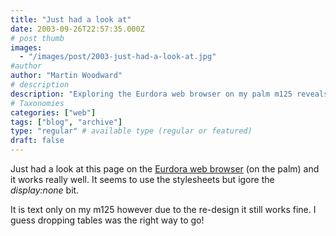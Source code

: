 ```yaml
---
title: "Just had a look at"
date: 2003-09-26T22:57:35.000Z
# post thumb
images:
  - "/images/post/2003-just-had-a-look-at.jpg"
#author
author: "Martin Woodward"
# description
description: "Exploring the Eurdora web browser on my palm m125 reveals effective text-only browsing, even with the new redesign's style changes."
# Taxonomies
categories: ["web"]
tags: ["blog", "archive"]
type: "regular" # available type (regular or featured)
draft: false
---
```

Just had a look at this page on the [Eurdora web browser](http://www.eudora.com/internetsuite/eudoraweb.html) (on the palm) and it works really well. It seems to use the stylesheets but igore the *display:none* bit. 

It is text only on my m125 however due to the re-design it still works fine. I guess dropping tables was the right way to go!